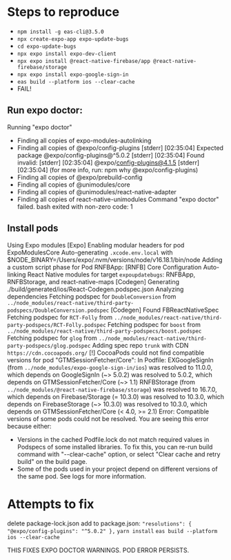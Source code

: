 # Steps to reproduce

- `npm install -g eas-cli@3.5.0`
- `npx create-expo-app expo-update-bugs`
- `cd expo-update-bugs`
- `npx expo install expo-dev-client`
- `npx expo install @react-native-firebase/app @react-native-firebase/storage`
- `npx expo install expo-google-sign-in `
- `eas build --platform ios --clear-cache`
- FAIL!

## Run expo doctor:
Running "expo doctor"
- Finding all copies of expo-modules-autolinking
- Finding all copies of @expo/config-plugins
[stderr] [02:35:04] Expected package @expo/config-plugins@^5.0.2
[stderr] [02:35:04] Found invalid:
[stderr] [02:35:04]   @expo/config-plugins@4.1.5
[stderr] [02:35:04]   (for more info, run: npm why @expo/config-plugins)
- Finding all copies of @expo/prebuild-config
- Finding all copies of @unimodules/core
- Finding all copies of @unimodules/react-native-adapter
- Finding all copies of react-native-unimodules
Command "expo doctor" failed.
bash exited with non-zero code: 1

## Install pods
Using Expo modules
[Expo] Enabling modular headers for pod ExpoModulesCore
Auto-generating `.xcode.env.local` with $NODE_BINARY=/Users/expo/.nvm/versions/node/v16.18.1/bin/node
Adding a custom script phase for Pod RNFBApp: [RNFB] Core Configuration
Auto-linking React Native modules for target `expoupdatebugs`: RNFBApp, RNFBStorage, and react-native-maps
[Codegen] Generating ./build/generated/ios/React-Codegen.podspec.json
Analyzing dependencies
Fetching podspec for `DoubleConversion` from `../node_modules/react-native/third-party-podspecs/DoubleConversion.podspec`
[Codegen] Found FBReactNativeSpec
Fetching podspec for `RCT-Folly` from `../node_modules/react-native/third-party-podspecs/RCT-Folly.podspec`
Fetching podspec for `boost` from `../node_modules/react-native/third-party-podspecs/boost.podspec`
Fetching podspec for `glog` from `../node_modules/react-native/third-party-podspecs/glog.podspec`
Adding spec repo `trunk` with CDN `https://cdn.cocoapods.org/`
[!] CocoaPods could not find compatible versions for pod "GTMSessionFetcher/Core":
  In Podfile:
    EXGoogleSignIn (from `../node_modules/expo-google-sign-in/ios`) was resolved to 11.0.0, which depends on
      GoogleSignIn (~> 5.0.2) was resolved to 5.0.2, which depends on
        GTMSessionFetcher/Core (~> 1.1)
    RNFBStorage (from `../node_modules/@react-native-firebase/storage`) was resolved to 16.7.0, which depends on
      Firebase/Storage (= 10.3.0) was resolved to 10.3.0, which depends on
        FirebaseStorage (~> 10.3.0) was resolved to 10.3.0, which depends on
          GTMSessionFetcher/Core (< 4.0, >= 2.1)
Error: Compatible versions of some pods could not be resolved.
You are seeing this error because either:
  - Versions in the cached Podfile.lock do not match required values in Podspecs of some installed libraries. To fix this, you can re-run build command with "--clear-cache" option, or select "Clear cache and retry build" on the build page.
  - Some of the pods used in your project depend on different versions of the same pod. See logs for more information.

# Attempts to fix

delete package-lock.json
add to package.json:
`
    "resolutions": {
        "@expo/config-plugins": "^5.0.2"
    },
`
`yarn install`
`eas build --platform ios --clear-cache`

THIS FIXES EXPO DOCTOR WARNINGS. POD ERROR PERSISTS.

